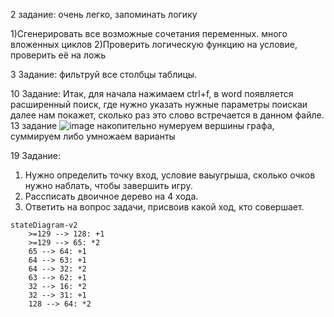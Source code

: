 2 задание: очень легко, запоминать логику

1)Сгенерировать все возможные сочетания переменных. много вложенных циклов
2)Проверить логическую функцию на условие, проверить её на ложь

3 Задание: фильтруй все столбцы таблицы.


10 Задание:
Итак, для начала нажимаем ctrl+f, в word появляется расширенный поиск, где нужно указать нужные параметры поискаи далее нам покажет, сколько раз это слово встречается в данном файле.
13 задание 
![image](https://user-images.githubusercontent.com/114381760/208363307-959606d0-4ae7-41bd-bc85-771846eadf43.png)
накопительно нумеруем вершины графа, суммируем либо умножаем варианты

19 Задание:
1) Нужно определить точку вход, условие ваыугрыша, сколько очков нужно наблать, чтобы завершить игру.
2) Рассписать двоичное дерево на 4 хода.
3) Ответить на вопрос задачи, присвоив какой ход, кто совершает.
```mermaid
stateDiagram-v2
    >=129 --> 128: +1
    >=129 --> 65: *2
    65 --> 64: +1
    64 --> 63: +1
    64 --> 32: *2
    63 --> 62: +1
    32 --> 16: *2
    32 --> 31: +1
    128 --> 64: *2
```
